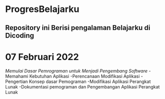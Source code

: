 ProgresBelajarku
==
Repository ini Berisi pengalaman Belajarku di Dicoding
--
07 Februari 2022
==
*Memulai Dasar Pemrograman untuk Menjadi Pengembang Software*
-Memahami Kebutuhan Aplikasi
-Perencanaan Modifikasi Aplikasi
-Pengertian Konsep dasar Pemograman
-Modifikasi Aplikasi Perangkat Lunak
-Dokumentasi pemograman dan Pengembangan Aplikasi Perangkat Lunak
